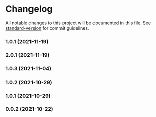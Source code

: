 # Changelog

All notable changes to this project will be documented in this file. See [standard-version](https://github.com/conventional-changelog/standard-version) for commit guidelines.

### 1.0.1 (2021-11-19)

### 2.0.1 (2021-11-19)

### 1.0.3 (2021-11-04)

### 1.0.2 (2021-10-29)

### 1.0.1 (2021-10-29)

### 0.0.2 (2021-10-22)
